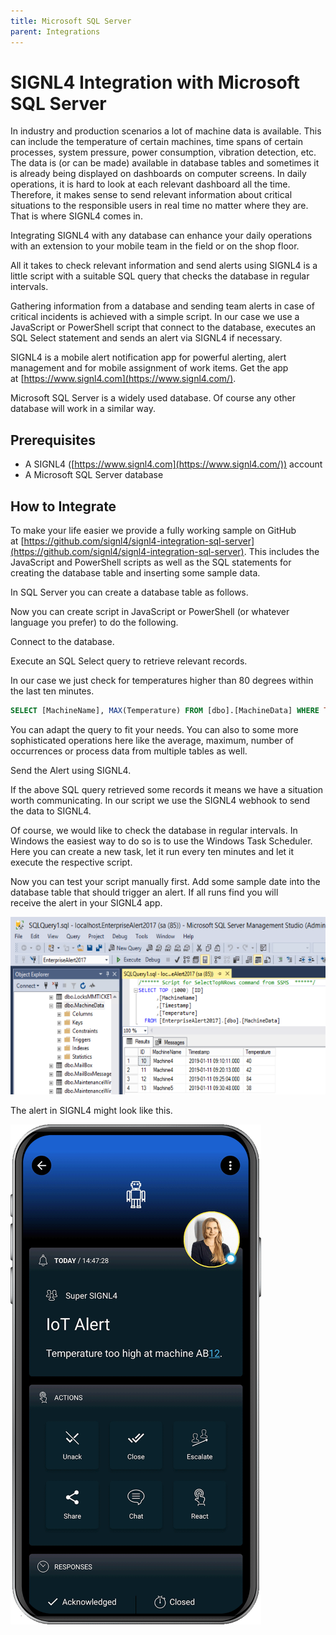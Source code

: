 ```yaml
---
title: Microsoft SQL Server
parent: Integrations
---
```


# SIGNL4 Integration with Microsoft SQL Server

In industry and production scenarios a lot of machine data is available. This can include the temperature of certain machines, time spans of certain processes, system pressure, power consumption, vibration detection, etc. The data is (or can be made) available in database tables and sometimes it is already being displayed on dashboards on computer screens. In daily operations, it is hard to look at each relevant dashboard all the time. Therefore, it makes sense to send relevant information about critical situations to the responsible users in real time no matter where they are. That is where SIGNL4 comes in.

Integrating SIGNL4 with any database can enhance your daily operations with an extension to your mobile team in the field or on the shop floor.

All it takes to check relevant information and send alerts using SIGNL4 is a little script with a suitable SQL query that checks the database in regular intervals.

Gathering information from a database and sending team alerts in case of critical incidents is achieved with a simple script. In our case we use a JavaScript or PowerShell script that connect to the database, executes an SQL Select statement and sends an alert via SIGNL4 if necessary.

SIGNL4 is a mobile alert notification app for powerful alerting, alert management and for mobile assignment of work items. Get the app at [https://www.signl4.com](https://www.signl4.com/).

Microsoft SQL Server is a widely used database. Of course any other database will work in a similar way.

## Prerequisites

- A SIGNL4 ([https://www.signl4.com](https://www.signl4.com/)) account
- A Microsoft SQL Server database

## How to Integrate

To make your life easier we provide a fully working sample on GitHub at [https://github.com/signl4/signl4-integration-sql-server](https://github.com/signl4/signl4-integration-sql-server). This includes the JavaScript and PowerShell scripts as well as the SQL statements for creating the database table and inserting some sample data.

In SQL Server you can create a database table as follows.

Now you can create script in JavaScript or PowerShell (or whatever language you prefer) to do the following.

Connect to the database.

Execute an SQL Select query to retrieve relevant records.

In our case we just check for temperatures higher than 80 degrees within the last ten minutes.

```sql
SELECT [MachineName], MAX(Temperature) FROM [dbo].[MachineData] WHERE Timestamp > DATEADD(MINUTE, -10, SYSDATETIME()) AND Temperature > 80 GROUP BY [MachineName];
```

You can adapt the query to fit your needs. You can also to some more sophisticated operations here like the average, maximum, number of occurrences or process data from multiple tables as well.

Send the Alert using SIGNL4.

If the above SQL query retrieved some records it means we have a situation worth communicating. In our script we use the SIGNL4 webhook to send the data to SIGNL4.

Of course, we would like to check the database in regular intervals. In Windows the easiest way to do so is to use the Windows Task Scheduler. Here you can create a new task, let it run every ten minutes and let it execute the respective script.

Now you can test your script manually first. Add some sample date into the database table that should trigger an alert. If all runs find you will receive the alert in your SIGNL4 app.

![SQL Server](sql-server.png)

The alert in SIGNL4 might look like this.

![SIGNL4 Alert](signl4-iot.png)

